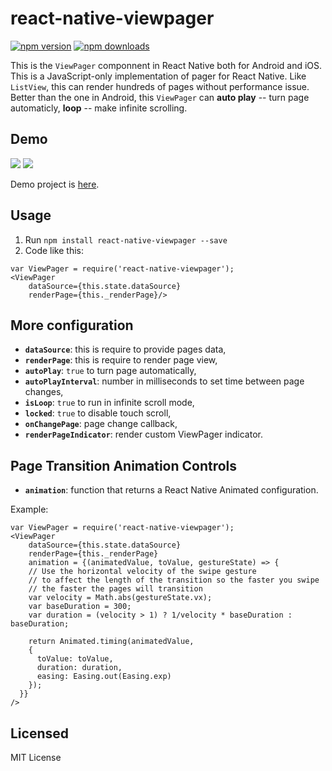 # react-native-viewpager

[![npm version](https://img.shields.io/npm/v/react-native-viewpager.svg?style=flat-square)](https://www.npmjs.com/package/react-native-viewpager)
[![npm downloads](https://img.shields.io/npm/dm/react-native-viewpager.svg?style=flat-square)](https://www.npmjs.com/package/react-native-viewpager)


This is the `ViewPager` componnent in React Native both for Android and iOS.
This is a JavaScript-only implementation of pager for React Native. Like `ListView`,
this can render hundreds of pages without performance issue. Better than the one in
Android, this `ViewPager` can **auto play** -- turn page automaticly, **loop** -- make infinite scrolling.

## Demo
![](./art/demo.jpg)
![](./art/anim.gif)

Demo project is [here](./Sample).

## Usage

1. Run `npm install react-native-viewpager --save`
2. Code like this:

```
var ViewPager = require('react-native-viewpager');
<ViewPager
    dataSource={this.state.dataSource}
    renderPage={this._renderPage}/>
```

## More configuration

* **`dataSource`**: this is require to provide pages data,
* **`renderPage`**: this is require to render page view,
* **`autoPlay`**: `true` to turn page automatically,
* **`autoPlayInterval`**: number in milliseconds to set time between page changes,
* **`isLoop`**: `true` to run in infinite scroll mode,
* **`locked`**: `true` to disable touch scroll,
* **`onChangePage`**: page change callback,
* **`renderPageIndicator`**: render custom ViewPager indicator.

## Page Transition Animation Controls

* **`animation`**: function that returns a React Native Animated configuration.

Example:
```
var ViewPager = require('react-native-viewpager');
<ViewPager
    dataSource={this.state.dataSource}
    renderPage={this._renderPage}
    animation = {(animatedValue, toValue, gestureState) => {
    // Use the horizontal velocity of the swipe gesture
    // to affect the length of the transition so the faster you swipe
    // the faster the pages will transition
    var velocity = Math.abs(gestureState.vx);
    var baseDuration = 300;
    var duration = (velocity > 1) ? 1/velocity * baseDuration : baseDuration;

    return Animated.timing(animatedValue,
    {
      toValue: toValue,
      duration: duration,
      easing: Easing.out(Easing.exp)
    });
  }}
/>
```

## Licensed

MIT License
